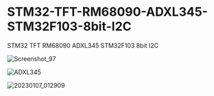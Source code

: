 # STM32-TFT-RM68090-ADXL345-STM32F103-8bit-I2C
STM32 TFT RM68090 ADXL345 STM32F103 8bit I2C

![Screenshot_97](https://user-images.githubusercontent.com/31142397/211123953-57abfc37-b865-44c6-b851-8818b7d3a8df.jpg)

![ADXL345](https://user-images.githubusercontent.com/31142397/211123959-e5bee6d8-857c-43bc-8e78-92835c68ec3f.jpg)

![20230107_012909](https://user-images.githubusercontent.com/31142397/211123961-da88208a-e103-4a2b-8957-cc0ae99ecbc1.jpg)
